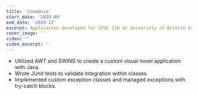```yaml
---
title: 'Cosmania'
start_date: '2019-09'
end_date: '2019-12'
excerpt: Application developed for CPSC 210 at University of British Columbia
cover_image: ''
video: ""
video_excerpt: ''
---
```


- Utilized AWT and SWING to create a custom visual novel application with Java.
- Wrote JUnit tests to validate integration within classes.
- Implemented custom exception classes and managed exceptions with try-catch blocks.